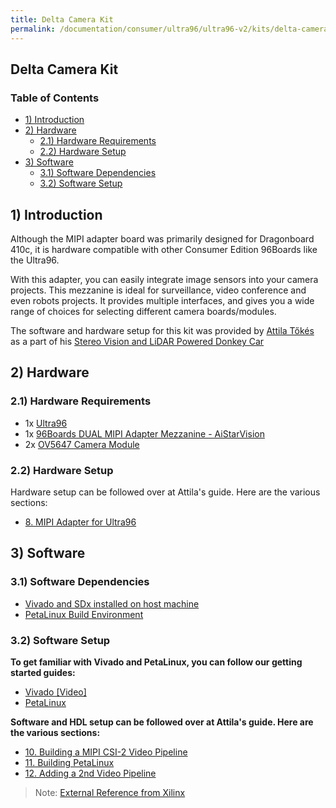```yaml
---
title: Delta Camera Kit
permalink: /documentation/consumer/ultra96/ultra96-v2/kits/delta-camera.md.html
---
```


## Delta Camera Kit

### Table of Contents

- [1) Introduction](#1-introduction)
- [2) Hardware](#2-hardware)
   - [2.1) Hardware Requirements](#21-hardware-requirements)
   - [2.2) Hardware Setup](#22-hardware-setup)
- [3) Software](#3-software)
   - [3.1) Software Dependencies](#31-software-dependencies)
   - [3.2) Software Setup](#32-software-setup)

## 1) Introduction

Although the MIPI adapter board was primarily designed for Dragonboard 410c, it is hardware compatible with other Consumer Edition 96Boards like the Ultra96.

With this adapter, you can easily integrate image sensors into your camera projects. This mezzanine is ideal for surveillance, video conference and even robots projects. It provides multiple interfaces, and gives you a wide range of choices for selecting different camera boards/modules.

The software and hardware setup for this kit was provided by [Attila Tőkés](https://www.hackster.io/bluetiger9) as a part of his [Stereo Vision and LiDAR Powered Donkey Car](https://www.hackster.io/bluetiger9/stereo-vision-and-lidar-powered-donkey-car-575769)

## 2) Hardware

### 2.1) Hardware Requirements

- 1x [Ultra96](https://www.96boards.org/product/ultra96/)
- 1x [96Boards DUAL MIPI Adapter Mezzanine - AiStarVision](https://www.96boards.org/product/mipiadapter/)
- 2x [OV5647 Camera Module](https://uk.pi-supply.com/products/raspberry-pi-camera-board-v1-3-5mp-1080p)

### 2.2) Hardware Setup

Hardware setup can be followed over at Attila's guide. Here are the various sections:
- [8. MIPI Adapter for Ultra96](https://www.hackster.io/bluetiger9/stereo-vision-and-lidar-powered-donkey-car-575769#toc-8--mipi-adapter-for-ultra96-10)

## 3) Software

### 3.1) Software Dependencies

- [Vivado and SDx installed on host machine](https://japan.xilinx.com/html_docs/xilinx2017_4/sdaccel_doc/esq1504034314038.html)
- [PetaLinux Build Environment](https://xilinx-wiki.atlassian.net/wiki/spaces/A/pages/18841618/PetaLinux+Getting+Started)

### 3.2) Software Setup

**To get familiar with Vivado and PetaLinux, you can follow our getting started guides:**
- [Vivado [Video]](https://www.youtube.com/watch?v=NzWcRGjhfF8)
- [PetaLinux](/documentation/consumer/ultra96/ultra96-v2/build/peta-linux.md.html)

**Software and HDL setup can be followed over at Attila's guide. Here are the various sections:**
- [10. Building a MIPI CSI-2 Video Pipeline](https://www.hackster.io/bluetiger9/stereo-vision-and-lidar-powered-donkey-car-575769#toc-10--building-a-mipi-csi-2-video-pipeline-12)
- [11. Building PetaLinux](https://www.hackster.io/bluetiger9/stereo-vision-and-lidar-powered-donkey-car-575769#toc-11--building-petalinux-13)
- [12. Adding a 2nd Video Pipeline](https://www.hackster.io/bluetiger9/stereo-vision-and-lidar-powered-donkey-car-575769#toc-12--adding-a-2nd-video-pipeline-14)

> Note: [External Reference from Xilinx](https://www.xilinx.com/support/documentation/boards_and_kits/zcu102/2017_2/ug1221-zcu102-base-trd.pdf)